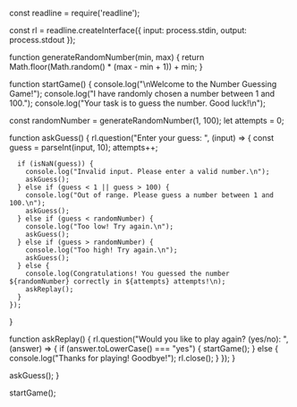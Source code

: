 const readline = require('readline');

const rl = readline.createInterface({
  input: process.stdin,
  output: process.stdout
});

function generateRandomNumber(min, max) {
  return Math.floor(Math.random() * (max - min + 1)) + min;
}

function startGame() {
  console.log("\nWelcome to the Number Guessing Game!");
  console.log("I have randomly chosen a number between 1 and 100.");
  console.log("Your task is to guess the number. Good luck!\n");

  const randomNumber = generateRandomNumber(1, 100);
  let attempts = 0;

  function askGuess() {
    rl.question("Enter your guess: ", (input) => {
      const guess = parseInt(input, 10);
      attempts++;

      if (isNaN(guess)) {
        console.log("Invalid input. Please enter a valid number.\n");
        askGuess();
      } else if (guess < 1 || guess > 100) {
        console.log("Out of range. Please guess a number between 1 and 100.\n");
        askGuess();
      } else if (guess < randomNumber) {
        console.log("Too low! Try again.\n");
        askGuess();
      } else if (guess > randomNumber) {
        console.log("Too high! Try again.\n");
        askGuess();
      } else {
        console.log(Congratulations! You guessed the number ${randomNumber} correctly in ${attempts} attempts!\n);
        askReplay();
      }
    });
  }

  function askReplay() {
    rl.question("Would you like to play again? (yes/no): ", (answer) => {
      if (answer.toLowerCase() === "yes") {
        startGame();
      } else {
        console.log("Thanks for playing! Goodbye!");
        rl.close();
      }
    });
  }

  askGuess();
}

startGame();
